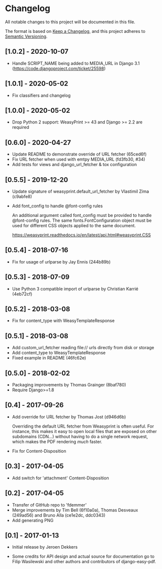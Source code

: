 # Changelog
All notable changes to this project will be documented in this file.

The format is based on [Keep a Changelog](https://keepachangelog.com/en/1.0.0/),
and this project adheres to [Semantic Versioning](https://semver.org/spec/v2.0.0.html).

## [1.0.2] - 2020-10-07

- Handle SCRIPT_NAME being added to MEDIA_URL in Django 3.1
  (https://code.djangoproject.com/ticket/25598)

## [1.0.1] - 2020-05-02

- Fix classifiers and changelog

## [1.0.0] - 2020-05-02

- Drop Python 2 support: WeasyPrint >= 43 and Django >= 2.2 are required

## [0.6.0] - 2020-04-27

- Update README to demonstrate override of URL fetcher (65ced6f)
- Fix URL fetcher when used with emtpy MEDIA_URL (fd3fb30, #34)
- Add tests for views and django_url_fetcher & tox configuration

## [0.5.5] - 2019-12-20

- Update signature of weasyprint.default_url_fetcher by Vlastimil Zíma (c9abfe8)
- Add font_config to handle @font-config rules

  An additional argument called font_config must be provided to handle
  @font-config rules. The same fonts.FontConfiguration object must be
  used for different CSS objects applied to the same document.

  https://weasyprint.readthedocs.io/en/latest/api.html#weasyprint.CSS

## [0.5.4] - 2018-07-16

- Fix for usage of urlparse by Jay Ennis (244b89b)

## [0.5.3] - 2018-07-09

- Use Python 3 compatible import of urlparse by Christian Karrié (4eb72cf)

## [0.5.2] - 2018-03-08

- Fix for content_type with WeasyTemplateResponse

## [0.5.1] - 2018-03-08

- Add custom_url_fetcher reading file:// urls directly from disk or storage
- Add content_type to WeasyTemplateResponse
- Fixed example in README (46fc62e)

## [0.5.0] - 2018-02-02

- Packaging improvements by Thomas Grainger (8baf780)
- Require Django>=1.8

## [0.4] - 2017-09-26

- Add override for URL fetcher by Thomas Jost (d946d6b)

  Overriding the default URL fetcher from Weasyprint is often useful.
  For instance, this makes it easy to open local files that are exposed on other
  subdomains (CDN…) without having to do a single network request, which makes
  the PDF rendering *much* faster.

- Fix for Content-Disposition

## [0.3] - 2017-04-05

- Add switch for 'attachment' Content-Disposition

## [0.2] - 2017-04-05

- Transfer of GitHub repo to 'fdemmer'
- Merge improvements by Tim Bell (6f10a0a), Thomas Desveaux (249ad56) and
  Bruno Alla (ce1e2dc, ddc0343)
- Add generating PNG

## [0.1] - 2017-01-13

- Initial release by Jeroen Dekkers

- Some credits for API design and actual source for documentation go to
  Filip Wasilewski and other authors and contributors of django-easy-pdf.
